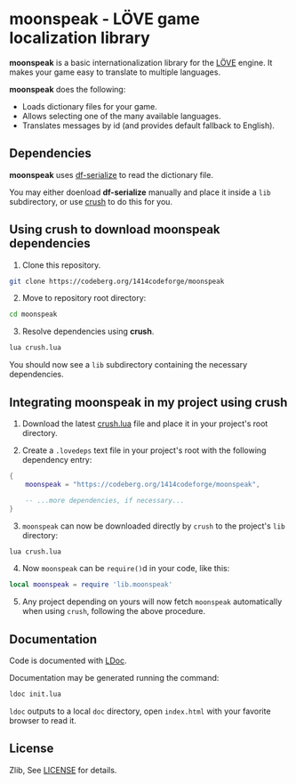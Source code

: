 moonspeak - LÖVE game localization library
==========================================

**moonspeak** is a basic internationalization library for
the [LÖVE](https://love2d.org/) engine.
It makes your game easy to translate to multiple languages.

**moonspeak** does the following:

* Loads dictionary files for your game.
* Allows selecting one of the many available languages.
* Translates messages by id (and provides default fallback to English).

## Dependencies

**moonspeak** uses [df-serialize](https://codeberg.org/1414codeforge/df-serialize)
to read the dictionary file.

You may either doenload **df-serialize** manually and place it inside a `lib` subdirectory,
or use [crush](https://codeberg.org/1414codeforge/crush)
to do this for you.

## Using crush to download moonspeak dependencies

1. Clone this repository.

```sh
git clone https://codeberg.org/1414codeforge/moonspeak
```

2. Move to repository root directory:

```sh
cd moonspeak
```

3. Resolve dependencies using **crush**.

```sh
lua crush.lua
```

You should now see a `lib` subdirectory containing the necessary dependencies.

## Integrating moonspeak in my project using crush

1. Download the latest [crush.lua](https://codeberg.org/1414codeforge/crush/src/branch/master/crush.lua) file and
   place it in your project's root directory.

2. Create a `.lovedeps` text file in your project's root with the following dependency entry:

```lua
{
    moonspeak = "https://codeberg.org/1414codeforge/moonspeak",

    -- ...more dependencies, if necessary...
}
```

3. `moonspeak` can now be downloaded directly by `crush` to the project's `lib` directory:

```sh
lua crush.lua
```

4. Now `moonspeak` can be `require()`d in your code, like this:

```lua
local moonspeak = require 'lib.moonspeak'
```

5. Any project depending on yours will now fetch `moonspeak`
   automatically when using `crush`, following the above procedure.

## Documentation

Code is documented with [LDoc](https://github.com/lunarmodules/LDoc).

Documentation may be generated running the command:

```sh
ldoc init.lua
```

`ldoc` outputs to a local `doc` directory, open `index.html`
with your favorite browser to read it.

## License

Zlib, See [LICENSE](LICENSE) for details.
